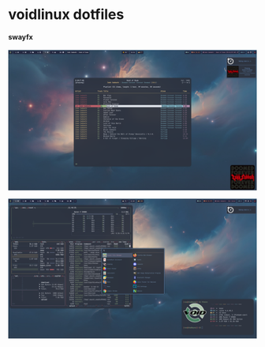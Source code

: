 # voidlinux dotfiles

#### swayfx

![Screenshot](screenshot.png?raw=true)

![screenshot2](screenshot2.png?raw=true)
